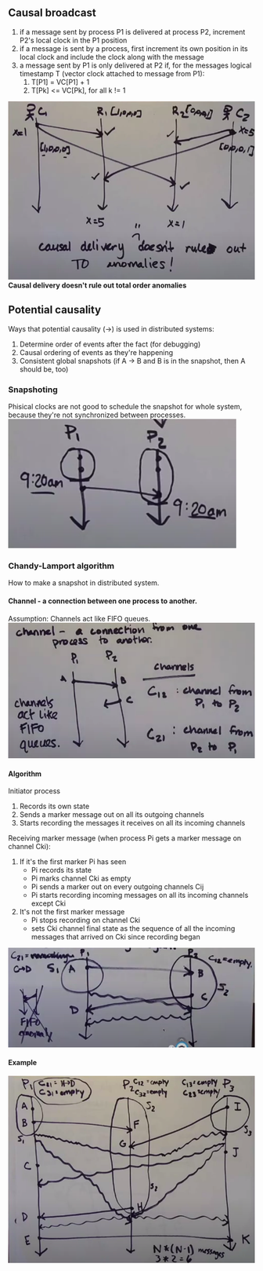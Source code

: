 ## Causal broadcast

1. if a message sent by process P1 is delivered at process P2, increment P2's local clock in the P1 position 
2. if a message is sent by a process, first increment its own position in its local clock and include the clock along with the message
3. a message sent by P1 is only delivered at P2 if, for the messages logical timestamp T (vector clock attached to message from P1):
    1. T[P1] = VC[P1] + 1
    2. T[Pk] <= VC[Pk], for all k != 1

![alt_text](images/total_order_anomaly.png "image_tooltip")
**Causal delivery doesn't rule out total order anomalies**

## Potential causality

Ways that potential causality (->) is used in distributed systems:
1. Determine order of events after the fact (for debugging)
2. Causal ordering of events as they're happening
3. Consistent global snapshots (if A -> B and B is in the snapshot, then A should be, too) 


### Snapshoting

Phisical clocks are not good to schedule the snapshot for whole system, because they're not synchronized between processes.
![alt_text](images/physical_clocks_problem.png "image_tooltip")

### Chandy-Lamport algorithm

How to make a snapshot in distributed system.

#### Channel - a connection between one process to another.

Assumption: Channels act like FIFO queues.
![alt_text](images/channels.png "image_tooltip")

#### Algorithm

Initiator process

1. Records its own state
2. Sends a marker message out on all its outgoing channels
3. Starts recording the messages it receives on all its incoming channels 

Receiving marker message (when process Pi gets a marker message on channel Cki):

1. If it's the first marker Pi has seen
    - Pi records its state
    - Pi marks channel Cki as empty
    - Pi sends a marker out on every outgoing channels Cij
    - Pi starts recording incoming messages on all its incoming channels except Cki
2. It's not the first marker message
    - Pi stops recording on channel Cki
    - sets Cki channel final state as the sequence of all the incoming messages that arrived on Cki since recording began
    
![alt_text](images/chandy_lamport_algorithm.png "image_tooltip")

#### Example

![alt_text](images/example.png "image_tooltip")